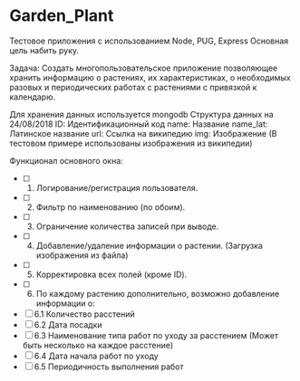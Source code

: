 # Garden_Plant
Тестовое приложения с использованием Node, PUG, Express
Основная цель набить руку.

Задача: Создать многопользовательское приложение позволяющее хранить информацию о растениях, их характеристиках, о необходимых разовых и периодических работах с растениями с привязкой к календарю.

Для хранения данных используется mongodb
Структура данных на 24/08/2018
ID:       Идентификационный код
name:     Название
name_lat: Латинское название
url:      Ссылка на википедию
img:      Изображение (В тестовом примере использованы изображения из википедии)

Функционал основного окна:
- [ ] 1. Логирование/регистрация пользователя.
- [ ] 2. Фильтр по наименованию (по обоим).
- [ ] 3. Ограничение количества записей при выводе.
- [ ] 4. Добавление/удаление информации о растении. (Загрузка изображения из файла)
- [ ] 5. Корректировка всех полей (кроме ID).
- [ ] 6. По каждому растению дополнительно, возможно добавление информации о:
- [ ]   6.1 Количество расстений
- [ ]   6.2 Дата посадки
- [ ]   6.3 Наименование типа работ по уходу за расстением (Может быть несколько на каждое расстение)
- [ ]   6.4 Дата начала работ по уходу
- [ ]   6.5 Периодичность выполнения работ
